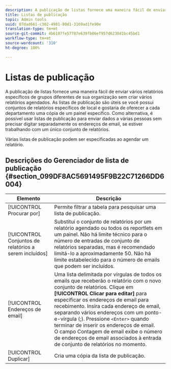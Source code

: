 ```yaml
---
description: A publicação de listas fornece uma maneira fácil de enviar vários relatórios específicos de grupos diferentes de sua organização sem criar vários relatórios agendados. As listas de publicação são úteis se você possui conjuntos de relatórios específicos de local e gostaria de oferecer a cada departamento uma cópia de um painel específico. Como alternativa, é possível usar listas de publicação para enviar dados a várias pessoas sem precisar digitar separadamente os endereços de email, se estiver trabalhando com um único conjunto de relatórios.
title: Listas de publicação
topic: Admin tools
uuid: 07dad661-c302-4981-80d1-3169ad1fe90e
translation-type: tm+mt
source-git-commit: 4b6107fe57787e639fb06ef957d6230d1bc45bd1
workflow-type: tm+mt
source-wordcount: '310'
ht-degree: 100%

---
```



# Listas de publicação

A publicação de listas fornece uma maneira fácil de enviar vários relatórios específicos de grupos diferentes de sua organização sem criar vários relatórios agendados. As listas de publicação são úteis se você possui conjuntos de relatórios específicos de local e gostaria de oferecer a cada departamento uma cópia de um painel específico. Como alternativa, é possível usar listas de publicação para enviar dados a várias pessoas sem precisar digitar separadamente os endereços de email, se estiver trabalhando com um único conjunto de relatórios.

Várias listas de publicação podem ser especificadas ao agendar um relatório.

## Descrições do Gerenciador de lista de publicação {#section_099DF8AC5691495F9B22C71266DD6004}

| Elemento | Descrição |
|--- |--- |
| [!UICONTROL Procurar por] | Permite filtrar a tabela para pesquisar uma lista de publicação. |
| [!UICONTROL Conjuntos de relatórios a serem incluídos] | Substitui o conjunto de relatórios por um relatório agendado ou todos os reportlets em um painel. Não há limite técnico para o número de entradas de conjunto de relatórios separadas, mas é recomendado limitá-lo a aproximadamente 50. Não há limite estabelecido para o número de emails que podem ser incluídos. |
| [!UICONTROL Endereços de email] | Uma lista delimitada por vírgulas de todos os emails que receberão o relatório com o novo conjunto de relatórios.  Clique em **[!UICONTROL Clicar para editar]** para especificar os endereços de email para recebimento. Insira cada endereço de email, separando vários endereços com um ponto-e-vírgula (;). Pressione `<Enter>` quando terminar de inserir os endereços de email. <br>O campo Contagem de email exibe o número de endereços de email associados à entrada de conjunto de relatórios no momento. |
| [!UICONTROL Duplicar] | Cria uma cópia da lista de publicação. |
